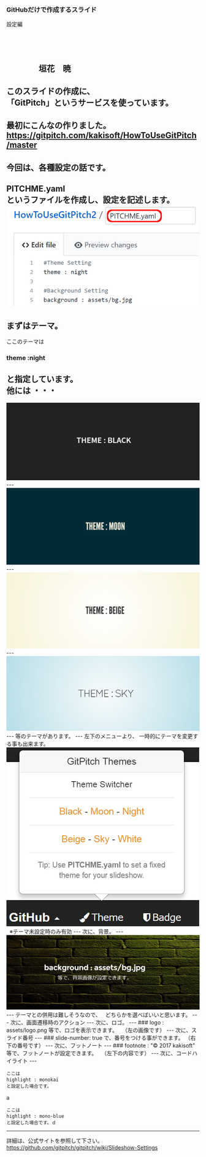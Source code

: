 ### GitHubだけで作成するスライド
設定編
　  

　  
　  
　　　　垣花　暁
---
このスライドの作成に、  
「GitPitch」というサービスを使っています。
---
最初にこんなの作りました。  
https://gitpitch.com/kakisoft/HowToUseGitPitch/master
---
今回は、各種設定の話です。
---
PITCHME.yaml  
というファイルを作成し、設定を記述します。
<img src="img/01.png">
---
まずはテーマ。
---
ここのテーマは  
　  
### theme :night

と指定しています。  
　  
他には ・・・
---
<img src="img/02.png">
---
<img src="img/03.png">
---
<img src="img/04.png">
---
<img src="img/05.png">
---
等のテーマがあります。
---
左下のメニューより、  
一時的にテーマを変更する事も出来ます。  
<img src="img/06.png">  
※テーマ未設定時のみ有効
---
次に、背景。
---
<img src="img/07.png">
---
テーマとの併用は難しそうなので、  
どちらかを選べばいいと思います。
---
次に、画面遷移時のアクション
---
次に、ロゴ。
---
### logo : assets/logo.png
等で、ロゴを表示できます。  
（左の画像です）
---
次に、スライド番号
---
### slide-number: true
で、番号をつける事ができます。  
（右下の番号です）
---
次に、フットノート
---
### footnote : "© 2017 kakisoft"
等で、フットノートが設定できます。  
（左下の内容です）
---
次に、コードハイライト
---

```
ここは
highlight : monokai
と設定した場合です。
```
a
```
ここは
highlight : mono-blue
と設定した場合です。ｄ
```
---

詳細は、公式サイトを参照して下さい。
https://github.com/gitpitch/gitpitch/wiki/Slideshow-Settings

